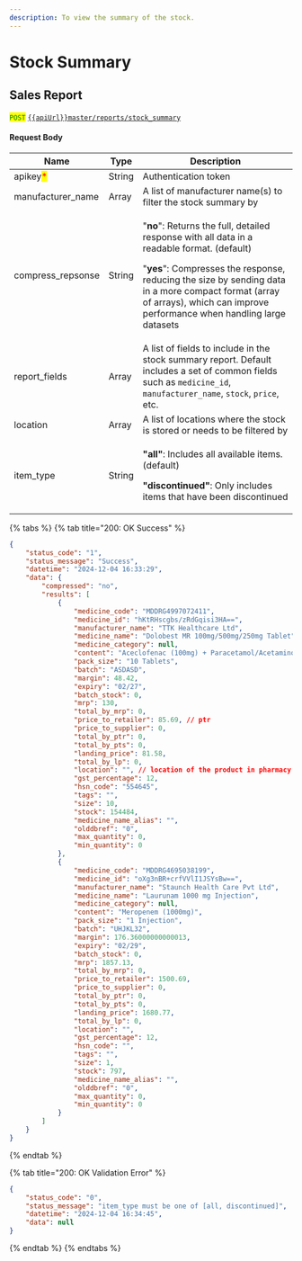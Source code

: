 ```yaml
---
description: To view the summary of the stock.
---
```


# Stock Summary

## Sales Report&#x20;

<mark style="color:green;">`POST`</mark> [`{{apiUrl}}master/reports/stock_summary`](https://api.evitalrx.in/v1/master/reports/stock_summary)

#### Request Body

| Name                                     | Type   | Description                                                                                                                                                                                                                                                                                                     |
| ---------------------------------------- | ------ | --------------------------------------------------------------------------------------------------------------------------------------------------------------------------------------------------------------------------------------------------------------------------------------------------------------- |
| apikey<mark style="color:red;">\*</mark> | String | Authentication token                                                                                                                                                                                                                                                                                            |
| manufacturer\_name                       | Array  | A list of manufacturer name(s) to filter the stock summary by                                                                                                                                                                                                                                                   |
| compress\_repsonse                       | String | <p>"<strong>no</strong>": Returns the full, detailed response with all data in a readable format. (default)</p><p>"<strong>yes</strong>": Compresses the response, reducing the size by sending data in a more compact format (array of arrays), which can improve performance when handling large datasets</p> |
| report\_fields                           | Array  | A list of fields to include in the stock summary report. Default includes a set of common fields such as `medicine_id`, `manufacturer_name`, `stock`, `price`, etc.                                                                                                                                             |
| location                                 | Array  | A list of locations where the stock is stored or needs to be filtered by                                                                                                                                                                                                                                        |
| item\_type                               | String | <p><strong>"all"</strong>: Includes all available items. (default)</p><p><strong>"discontinued"</strong>: Only includes items that have been discontinued</p>                                                                                                                                                   |

{% tabs %}
{% tab title="200: OK Success" %}
```json
{
    "status_code": "1",
    "status_message": "Success",
    "datetime": "2024-12-04 16:33:29",
    "data": {
        "compressed": "no",
        "results": [
            {
                "medicine_code": "MDDRG4997072411",
                "medicine_id": "hKtRHscgbs/zRdGqisi3HA==",
                "manufacturer_name": "TTK Healthcare Ltd",
                "medicine_name": "Dolobest MR 100mg/500mg/250mg Tablet",
                "medicine_category": null,
                "content": "Aceclofenac (100mg) + Paracetamol/Acetaminophen (500mg) + Chlorzoxazone (250mg)",
                "pack_size": "10 Tablets",
                "batch": "ASDASD",
                "margin": 48.42,
                "expiry": "02/27",
                "batch_stock": 0,
                "mrp": 130,
                "total_by_mrp": 0,
                "price_to_retailer": 85.69, // ptr
                "price_to_supplier": 0,
                "total_by_ptr": 0,
                "total_by_pts": 0,
                "landing_price": 81.58,
                "total_by_lp": 0,
                "location": "", // location of the product in pharmacy
                "gst_percentage": 12,
                "hsn_code": "554645",
                "tags": "",
                "size": 10,
                "stock": 154484,
                "medicine_name_alias": "",
                "olddbref": "0",
                "max_quantity": 0,
                "min_quantity": 0
            },
            {
                "medicine_code": "MDDRG4695038199",
                "medicine_id": "oXg3nBR+crfVVlI1JSYsBw==",
                "manufacturer_name": "Staunch Health Care Pvt Ltd",
                "medicine_name": "Laurunam 1000 mg Injection",
                "medicine_category": null,
                "content": "Meropenem (1000mg)",
                "pack_size": "1 Injection",
                "batch": "UHJKL32",
                "margin": 176.36000000000013,
                "expiry": "02/29",
                "batch_stock": 0,
                "mrp": 1857.13,
                "total_by_mrp": 0,
                "price_to_retailer": 1500.69,
                "price_to_supplier": 0,
                "total_by_ptr": 0,
                "total_by_pts": 0,
                "landing_price": 1680.77,
                "total_by_lp": 0,
                "location": "",
                "gst_percentage": 12,
                "hsn_code": "",
                "tags": "",
                "size": 1,
                "stock": 797,
                "medicine_name_alias": "",
                "olddbref": "0",
                "max_quantity": 0,
                "min_quantity": 0
            }
        ]
    }
}
```
{% endtab %}

{% tab title="200: OK Validation Error" %}
```json
{
    "status_code": "0",
    "status_message": "item_type must be one of [all, discontinued]",
    "datetime": "2024-12-04 16:34:45",
    "data": null
}
```
{% endtab %}
{% endtabs %}
